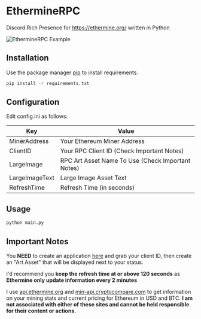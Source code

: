 # EthermineRPC
Discord Rich Presence for https://ethermine.org/ written in Python

![EthermineRPC Example](https://i.jaffasite.ga/2021/02/EthermineRPC.png)

## Installation
Use the package manager [pip](https://pip.pypa.io/en/stable/) to install requirements.

```bash
pip install -r requirements.txt
```

## Configuration
Edit config.ini as follows:

| Key | Value |
| ------ | ------ |
| MinerAddress | Your Ethereum Miner Address |
| ClientID | Your RPC Client ID (Check Important Notes) |
| LargeImage | RPC Art Asset Name To Use (Check Important Notes) |
| LargeImageText | Large Image Asset Text |
| RefreshTime | Refresh Time (in seconds) |

## Usage

```bash
python main.py
```

## Important Notes
You __NEED__ to create an application [here](https://discord.com/developers/applications/) and grab your client ID, then create an "Art Asset" that will be displayed next to your status.

I'd recommend you __keep the refresh time at or above 120 seconds__ as __Ethermine only update information every 2 minutes__

I use [api.ethermine.org](https://ethermine.org) and [min-api.cryptocompare.com](https://cryptocompare.com) to get information on your mining stats and current pricing for Ethereum in USD and BTC. __I am not associated with either of these sites and cannot be held responsible for their content or actions.__
